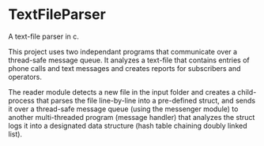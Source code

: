 # TextFileParser
A text-file parser in c.

This project uses two independant programs that communicate over a thread-safe message queue.
It analyzes a text-file that contains entries of phone calls and text messages and creates reports for subscribers and operators.

The reader module detects a new file in the input folder and creates a child-process that parses the file line-by-line
into a pre-defined struct, and sends it over a thread-safe message queue (using the messenger module) to another 
multi-threaded program (message handler) that analyzes the struct logs it into a designated data structure (hash table chaining doubly linked list).

